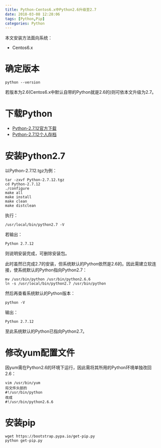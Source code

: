 ```yaml
---
title: Python-Centos6.x中Python2.6升级至2.7
date: 2018-03-08 12:28:06
tags: [Python,Pip]
categories: Python
---
```


本文安装方法面向系统：

- Centos6.x

<!-- more -->

# 确定版本

```
python --version
```

若版本为2.6(Centos6.x中默认自带的Python就是2.6的)则可依本文升级为2.7。

# 下载Python

- [Python-2.7.12官方下载](https://www.python.org/ftp/python/2.7.12/Python-2.7.12.tgz)
- [Python-2.7.12个人存档](https://pan.baidu.com/s/1bYiJf1VY_rMBEaaHCRz3pg)

# 安装Python2.7

以Python-2.7.12.tgz为例：

```
tar -zxvf Python-2.7.12.tgz
cd Python-2.7.12
./configure  
make all             
make install  
make clean  
make distclean
```

执行：

```
/usr/local/bin/python2.7 -V
```

若输出：

```
Python 2.7.12
```

则说明安装完成，可删除安装包。

此时虽然已完成2.7的安装，但系统默认的Python依然是2.6的。因此需建立软连接，使系统默认的Python指向Python2.7：

```
mv /usr/bin/python /usr/bin/python2.6.6  
ln -s /usr/local/bin/python2.7 /usr/bin/python
```

然后再查看系统默认的Python版本：

```
python -V
```

输出：

```
Python 2.7.12
```

至此系统默认的Python已指向Python2.7。

# 修改yum配置文件

因yum需在Python2.6的环境下运行，因此需将其所用的Python环境单独改回2.6：

```
vim /usr/bin/yum  
将文件头部的
#!/usr/bin/python
改成
#!/usr/bin/python2.6.6
```

# 安装pip

```
wget https://bootstrap.pypa.io/get-pip.py  
python get-pip.py 
```